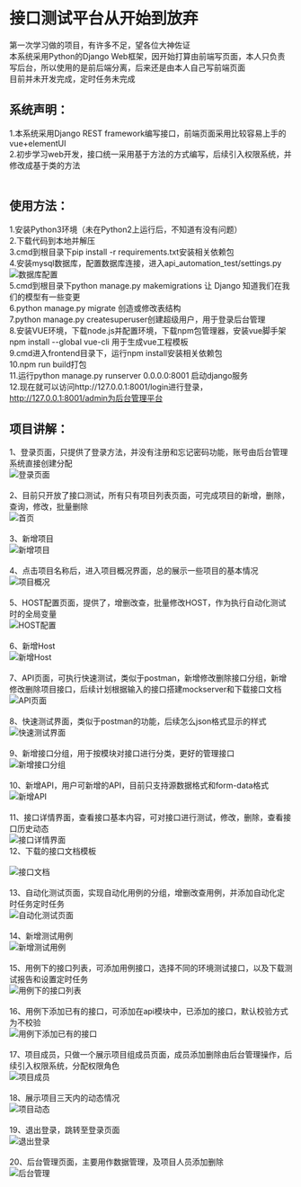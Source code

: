 # 接口测试平台从开始到放弃
第一次学习做的项目，有许多不足，望各位大神佐证<br>
本系统采用Python的Django Web框架，因开始打算由前端写页面，本人只负责写后台，所以使用的是前后端分离，后来还是由本人自己写前端页面<br>
目前并未开发完成，定时任务未完成<br>

系统声明：
---
1.本系统采用Django REST framework编写接口，前端页面采用比较容易上手的vue+elementUI<br>
2.初步学习web开发，接口统一采用基于方法的方式编写，后续引入权限系统，并修改成基于类的方法<br></br>

使用方法：
---
1.安装Python3环境（未在Python2上运行后，不知道有没有问题）<br>
2.下载代码到本地并解压<br>
3.cmd到根目录下pip install -r requirements.txt安装相关依赖包<br>
4.安装mysql数据库，配置数据库连接，进入api_automation_test/settings.py<br>
![数据库配置](https://github.com/githublitao/api_automation_test/blob/master/img/%E6%95%B0%E6%8D%AE%E5%BA%93%E9%85%8D%E7%BD%AE.png)<br>
5.cmd到根目录下python manage.py makemigrations 让 Django 知道我们在我们的模型有一些变更<br>
6.python manage.py migrate 创造或修改表结构<br>
7.python manage.py createsuperuser创建超级用户，用于登录后台管理<br>
8.安装VUE环境，下载node.js并配置环境，下载npm包管理器，安装vue脚手架 npm install --global vue-cli  用于生成vue工程模板<br>
9.cmd进入frontend目录下，运行npm install安装相关依赖包<br>
10.npm run build打包<br>
11.运行python manage.py runserver 0.0.0.0:8001 启动django服务<br>
12.现在就可以访问http://127.0.0.1:8001/login进行登录， http://127.0.0.1:8001/admin为后台管理平台<br>

项目讲解：
----
1、登录页面，只提供了登录方法，并没有注册和忘记密码功能，账号由后台管理系统直接创建分配<br>
![登录页面](https://github.com/githublitao/api_automation_test/blob/master/img/%E7%99%BB%E5%BD%95%E9%A1%B5%E9%9D%A2.png)<br>
<br>
2、目前只开放了接口测试，所有只有项目列表页面，可完成项目的新增，删除，查询，修改，批量删除<br>
![首页](https://github.com/githublitao/api_automation_test/blob/master/img/%E9%A6%96%E9%A1%B5.png)<br>
<br>
3、新增项目<br>
![新增项目](https://github.com/githublitao/api_automation_test/blob/master/img/%E6%96%B0%E5%A2%9E%E9%A1%B9%E7%9B%AE.png)<br>
<br>
4、点击项目名称后，进入项目概况界面，总的展示一些项目的基本情况<br>
![项目概况](https://github.com/githublitao/api_automation_test/blob/master/img/%E9%A1%B9%E7%9B%AE%E6%A6%82%E5%86%B5.png)<br>
<br>
5、HOST配置页面，提供了，增删改查，批量修改HOST，作为执行自动化测试时的全局变量<br>
![HOST配置](https://github.com/githublitao/api_automation_test/blob/master/img/HOST%E9%85%8D%E7%BD%AE.png)<br>
<br>
6、新增Host<br>
![新增Host](https://github.com/githublitao/api_automation_test/blob/master/img/%E6%96%B0%E5%A2%9EHost.png)<br>
<br>
7、API页面，可执行快速测试，类似于postman，新增修改删除接口分组，新增修改删除项目接口，后续计划根据输入的接口搭建mockserver和下载接口文档<br>
![API页面](https://github.com/githublitao/api_automation_test/blob/master/img/API%E5%88%97%E8%A1%A8.png)<br>
<br>
8、快速测试界面，类似于postman的功能，后续怎么json格式显示的样式<br>
![快速测试界面](https://github.com/githublitao/api_automation_test/blob/master/img/%E5%BF%AB%E9%80%9F%E6%B5%8B%E8%AF%95.png)<br><br>
9、新增接口分组，用于按模块对接口进行分类，更好的管理接口<br>
![新增接口分组](https://github.com/githublitao/api_automation_test/blob/master/img/%E6%96%B0%E5%A2%9E%E5%88%86%E7%BB%84.png)<br><br>
10、新增API，用户可新增的API，目前只支持源数据格式和form-data格式<br>
![新增API](https://github.com/githublitao/api_automation_test/blob/master/img/%E6%96%B0%E5%A2%9EAPI.png)<br><br>
11、接口详情界面，查看接口基本内容，可对接口进行测试，修改，删除，查看接口历史动态<br>
![接口详情界面](https://github.com/githublitao/api_automation_test/blob/master/img/%E6%8E%A5%E5%8F%A3%E8%AF%A6%E6%83%85.png)<br>
12、下载的接口文档模板<br><br>
![接口文档](https://github.com/githublitao/api_automation_test/blob/master/img/%E6%8E%A5%E5%8F%A3%E6%96%87%E6%A1%A3%E6%A8%A1%E5%9D%97.png)<br><br>
13、自动化测试页面，实现自动化用例的分组，增删改查用例，并添加自动化定时任务定时任务<br>
![自动化测试页面](https://github.com/githublitao/api_automation_test/blob/master/img/%E7%94%A8%E4%BE%8B%E5%88%97%E8%A1%A8.png)<br><br>
14、新增测试用例<br>
![新增测试用例](https://github.com/githublitao/api_automation_test/blob/master/img/%E6%96%B0%E5%A2%9E%E7%94%A8%E4%BE%8B.png)<br><br>
15、用例下的接口列表，可添加用例接口，选择不同的环境测试接口，以及下载测试报告和设置定时任务<br>
![用例下的接口列表](https://github.com/githublitao/api_automation_test/blob/master/img/%E7%94%A8%E4%BE%8B%E5%88%97%E8%A1%A8.png)<br><br>
16、用例下添加已有的接口，可添加在api模块中，已添加的接口，默认校验方式为不校验<br>
![用例下添加已有的接口](https://github.com/githublitao/api_automation_test/blob/master/img/%E6%B7%BB%E5%8A%A0%E7%94%A8%E4%BE%8B%E4%B8%8B%E5%B7%B2%E6%9C%89%E7%9A%84%E6%8E%A5%E5%8F%A3.png)<br><br>
17、项目成员，只做一个展示项目组成员页面，成员添加删除由后台管理操作，后续引入权限系统，分配权限角色<br>
![项目成员](https://github.com/githublitao/api_automation_test/blob/master/img/%E6%88%90%E5%91%98%E7%AE%A1%E7%90%86.png)<br>
<br>
18、展示项目三天内的动态情况<br>
![项目动态](https://github.com/githublitao/api_automation_test/blob/master/img/%E9%A1%B9%E7%9B%AE%E5%8A%A8%E6%80%81.png)<br>
<br>
19、退出登录，跳转至登录页面<br>
![退出登录](https://github.com/githublitao/api_automation_test/blob/master/img/%E9%80%80%E5%87%BA%E7%99%BB%E5%BD%95.png)<br>
<br>
20、后台管理页面，主要用作数据管理，及项目人员添加删除<br>
![后台管理](https://github.com/githublitao/api_automation_test/blob/master/img/%E5%90%8E%E5%8F%B0%E7%AE%A1%E7%90%86%E9%A1%B5%E9%9D%A2.png)

